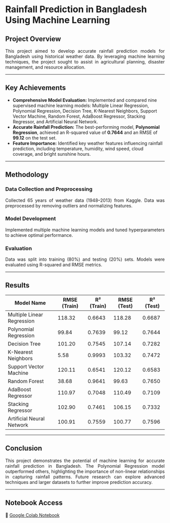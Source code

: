 # Rainfall Prediction in Bangladesh Using Machine Learning

## Project Overview
<p align="justify">
This project aimed to develop accurate rainfall prediction models for Bangladesh using historical weather data. By leveraging machine learning techniques, the project sought to assist in agricultural planning, disaster management, and resource allocation.
</p>

---

## Key Achievements
- **Comprehensive Model Evaluation:** Implemented and compared nine supervised machine learning models: Multiple Linear Regression, Polynomial Regression, Decision Tree, K-Nearest Neighbors, Support Vector Machine, Random Forest, AdaBoost Regressor, Stacking Regressor, and Artificial Neural Network.  
- **Accurate Rainfall Prediction:** The best-performing model, **Polynomial Regression**, achieved an R-squared value of **0.7644** and an RMSE of **99.12** on the test set.  
- **Feature Importance:** Identified key weather features influencing rainfall prediction, including temperature, humidity, wind speed, cloud coverage, and bright sunshine hours.  

---

## Methodology

### Data Collection and Preprocessing
<p align="justify">
Collected 65 years of weather data (1948–2013) from Kaggle. Data was preprocessed by removing outliers and normalizing features.
</p>

### Model Development
<p align="justify">
Implemented multiple machine learning models and tuned hyperparameters to achieve optimal performance.
</p>

### Evaluation
<p align="justify">
Data was split into training (80%) and testing (20%) sets. Models were evaluated using R-squared and RMSE metrics.
</p>

---

## Results

| Model Name                 | RMSE (Train) | R² (Train) | RMSE (Test) | R² (Test) |
|---------------------------|--------------|------------|-------------|-----------|
| Multiple Linear Regression | 118.32       | 0.6643     | 118.28      | 0.6687    |
| Polynomial Regression      | 99.84        | 0.7639     | 99.12       | 0.7644    |
| Decision Tree              | 101.20       | 0.7545     | 107.14      | 0.7282    |
| K-Nearest Neighbors        | 5.58         | 0.9993     | 103.32      | 0.7472    |
| Support Vector Machine     | 120.11       | 0.6541     | 120.12      | 0.6583    |
| Random Forest              | 38.68        | 0.9641     | 99.63       | 0.7650    |
| AdaBoost Regressor         | 110.97       | 0.7048     | 110.49      | 0.7109    |
| Stacking Regressor         | 102.90       | 0.7461     | 106.15      | 0.7332    |
| Artificial Neural Network  | 100.91       | 0.7559     | 100.77      | 0.7596    |

---

## Conclusion
<p align="justify">
This project demonstrates the potential of machine learning for accurate rainfall prediction in Bangladesh. The Polynomial Regression model outperformed others, highlighting the importance of non-linear relationships in capturing rainfall patterns. Future research can explore advanced techniques and larger datasets to further improve prediction accuracy.
</p>

---

## Notebook Access
🔗 [Google Colab Notebook](https://colab.research.google.com/drive/1GMw2AFhALPT_xZA8flXm-0dSD0uExhuY?authuser=1#scrollTo=8_FyW7E-4mpg)

